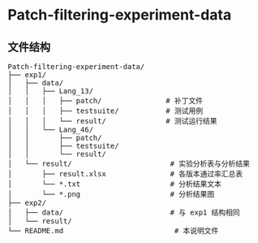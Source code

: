 # Patch-filtering-experiment-data


## 文件结构
<pre>
Patch-filtering-experiment-data/
├── exp1/
│   ├── data/
│   │   ├── Lang_13/
│   │   │   ├── patch/               # 补丁文件
│   │   │   ├── testsuite/           # 测试用例
│   │   │   └── result/              # 测试运行结果
│   │   └── Lang_46/
│   │       ├── patch/
│   │       ├── testsuite/
│   │       └── result/
│   └── result/                       # 实验分析表与分析结果
│       ├── result.xlsx               # 各版本通过率汇总表
│       └── *.txt                     # 分析结果文本
│       └── *.png                     # 分析结果图
├── exp2/
│   ├── data/                         # 与 exp1 结构相同
│   └── result/
└── README.md                          # 本说明文件
</pre>






